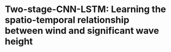 # Two-stage-CNN-LSTM: Learning the spatio-temporal relationship between wind and significant wave height 
